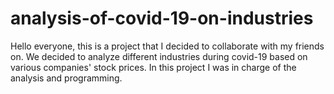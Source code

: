 # analysis-of-covid-19-on-industries
Hello everyone, this is a project that I decided to collaborate with my friends on. We decided to analyze different industries during covid-19 based on various companies' stock prices. In this project I was in charge of the analysis and programming.
